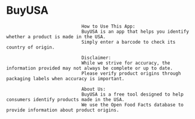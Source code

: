 # BuyUSA

                                How to Use This App:
                                BuyUSA is an app that helps you identify whether a product is made in the USA. 
                                Simply enter a barcode to check its country of origin.
                              
                                Disclaimer: 
                                While we strive for accuracy, the information provided may not always be complete or up to date. 
                                Please verify product origins through packaging labels when accuracy is important. 
                                
                                About Us:
                                BuyUSA is a free tool designed to help consumers identify products made in the USA. 
                                We use the Open Food Facts database to provide information about product origins. 

